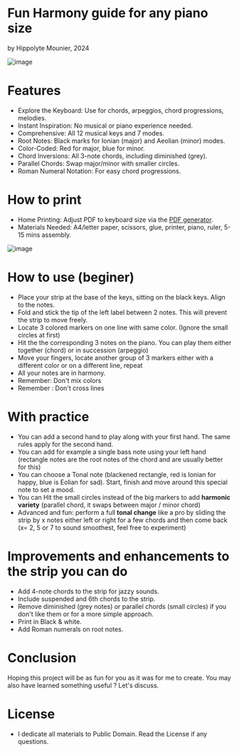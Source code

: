 # Fun Harmony guide for any piano size
by Hippolyte Mounier, 2024


![image](https://github.com/user-attachments/assets/fb1200bb-87b1-4d79-9293-5d27271177d8)

# Features

- Explore the Keyboard: Use for chords, arpeggios, chord progressions, melodies.
- Instant Inspiration: No musical or piano experience needed.
- Comprehensive: All 12 musical keys and 7 modes.
- Root Notes: Black marks for Ionian (major) and Aeolian (minor) modes.
- Color-Coded: Red for major, blue for minor.
- Chord Inversions: All 3-note chords, including diminished (grey).
- Parallel Chords: Swap major/minor with smaller circles.
- Roman Numeral Notation: For easy chord progressions.

# How to print
- Home Printing: Adjust PDF to keyboard size via the [PDF generator](https://hipe-0.github.io/piano-harmony-strip/index.html).
- Materials Needed: A4/letter paper, scissors, glue, printer, piano, ruler, 5-15 mins assembly.

![image](https://github.com/user-attachments/assets/d376860b-ecf5-40b8-9601-576941c7f2ec)

# How to use (beginer)
- Place your strip at the base of the keys, sitting on the black keys. Align to the notes.
- Fold and stick the tip of the left label between 2 notes. This will prevent the strip to move freely.
- Locate 3 colored markers on one line with same color. (Ignore the small circles at first)
- Hit the the corresponding 3 notes on the piano. You can play them either together (chord) or in succession (arpeggio)
- Move your fingers, locate another group of 3 markers either with a different color or on a different line, repeat
- All your notes are in harmony.
- Remember: Don't mix colors
- Remember : Don't cross lines

# With practice
- You can add a second hand to play along with your first hand. The same rules apply for the second hand.
- You can add for example a single bass note using your left hand (rectangle notes are the root notes of the chord and are usually better for this)
- You can choose a Tonal note (blackened rectangle, red is Ionian for happy, blue is Eolian for sad). Start, finish and move around this special note to set a mood. 
- You can Hit the small circles instead of the big markers to add **harmonic variety** (parallel chord, it swaps between major / minor chord)
- Advanced and fun: perform a full **tonal change** like a pro by sliding the strip by x notes either left or right for a few chords and then come back (x= 2, 5 or 7 to sound smoothest, feel free to experiment)

  
# Improvements and enhancements to the strip you can do
- Add 4-note chords to the strip for jazzy sounds.
- Include suspended and 6th chords to the strip.
- Remove diminished (grey notes) or parallel chords (small circles) if you don't like them or for a more simple approach.
- Print in Black & white.
- Add Roman numerals on root notes.


# Conclusion
Hoping this project will be as fun for you as it was for me to create. You may also have learned something useful ? Let's discuss.

# License
- I dedicate all materials to Public Domain. Read the License if any questions.
